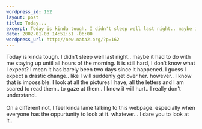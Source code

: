```yaml
--- 
wordpress_id: 162
layout: post
title: Today...
excerpt: Today is kinda tough. I didn't sleep well last night.. maybe it had to do with me staying up until all hours of the morning. It is still hard, I don't know what I expect? I mean it has barely been two days since it happened. I guess I expect a drastic change.. like I will suddenly get over her. however..  I know that is impossible. I look at all the pictures I have, all the letters and I am sca...
date: 2002-01-03 14:51:51 -06:00
wordpress_url: http://new.nata2.org/?p=162
---
```

Today is kinda tough. I didn't sleep well last night.. maybe it had to do with me staying up until all hours of the morning. It is still hard, I don't know what I expect? I mean it has barely been two days since it happened. I guess I expect a drastic change.. like I will suddenly get over her. however..  I know that is impossible. I look at all the pictures I have, all the letters and I am scared to read them.. to gaze at them.. I know it will hurt.. I really don't understand..<br/><br/> On a different not, I feel kinda lame talking to this webpage. especially when everyone has the oppurtunity to look at it. whatever... I dare you to look at it..
